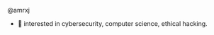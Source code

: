 @amrxj
- 📱 interested in cybersecurity, computer science, ethical hacking.


<!---
amrxj/amrxj is a ✨ special ✨ repository because its `README.md` (this file) appears on your GitHub profile.
You can click the Preview link to take a look at your changes.
--->
